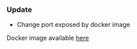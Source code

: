 ### Update
- Change port exposed by docker image

Docker image available [here](https://github.com/xclemence/dependencies-graph-viewer/packages)
